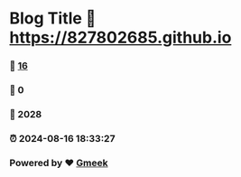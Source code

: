 # Blog Title :link: https://827802685.github.io 
### :page_facing_up: [16](https://827802685.github.io/tag.html) 
### :speech_balloon: 0 
### :hibiscus: 2028 
### :alarm_clock: 2024-08-16 18:33:27 
### Powered by :heart: [Gmeek](https://github.com/Meekdai/Gmeek)
